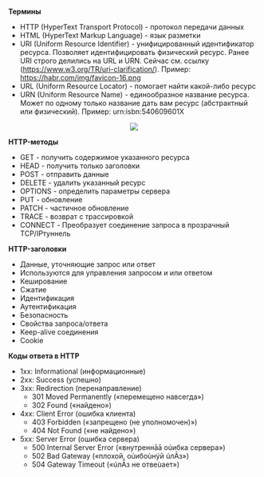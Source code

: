 **Термины**    
- HTTP (HyperText Transport Protocol) - протокол передачи данных
- HTML (HyperText Markup Language) - язык разметки
- URI (Uniform Resource Identifier) - унифицированный идентификатор ресурса. Позволяет идентифицировать физический ресурс. Ранее URI строго делились на URL и URN. Сейчас см. ссылку (https://www.w3.org/TR/uri-clarification/). Пример: https://habr.com/img/favicon-16.png
- URL (Uniform Resource Locator) - помогает найти какой-либо ресурс
- URN (Uniform Resource Name) - единообразное название ресурса. Может по одному только название дать вам ресурс (абстрактный или физический). Пример: urn:isbn:540609601X


 <p align="center">
<image src="https://github.com/LLlMEJIb87/LINUX/blob/main/WEB/Картинки/URI.PNG">
</p>


**HTTP-методы**    
- GET - получить содержимое указанного ресурса
- HEAD - получить только заголовки
- POST - отправить данные
- DELETE - удалить указанный ресурс
- OPTIONS - определить параметры сервера
- PUT - обновление
- PATCH - частичное обновление
- TRACE - возврат с трассировкой
- CONNECT - Преобразует соединение запроса в прозрачный TCP/IPтуннель


**HTTP-заголовки**    
- Данные, уточняющие запрос или ответ
- Используются для управления запросом и или ответом
- Кеширование
- Сжатие
- Идентификация
- Аутентификация
- Безопасность
- Свойства запроса/ответа
- Keep-alive соединения
- Cookie



**Коды ответа в HTTP**    
- 1xx: Informational (информационные)
- 2xx: Success (успешно)
- 3xx: Redirection (перенаправление)
   - 301 Moved Permanently («перемещено навсегда»)
   - 302 Found («найдено»)
- 4xx: Client Error (ошибка клиента)
   - 403 Forbidden («запрещено (не уполномочен)»)
   - 404 Not Found («не найдено»)
- 5xx: Server Error (ошибка сервера)
   - 500 Internal Server Error («внутреннāā оúибка сервера»)
   - 502 Bad Gateway («плохой, оúибоùнýй úлĀз»)
   - 504 Gateway Timeout («úлĀз не отвеùает»)
